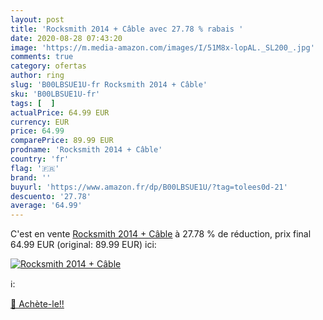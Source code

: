 ```yaml
---
layout: post
title: 'Rocksmith 2014 + Câble avec 27.78 % rabais '
date: 2020-08-28 07:43:20
image: 'https://m.media-amazon.com/images/I/51M8x-lopAL._SL200_.jpg'
comments: true
category: ofertas
author: ring
slug: 'B00LBSUE1U-fr Rocksmith 2014 + Câble'
sku: 'B00LBSUE1U-fr'
tags: [  ]
actualPrice: 64.99 EUR
currency: EUR
price: 64.99
comparePrice: 89.99 EUR
prodname: 'Rocksmith 2014 + Câble'
country: 'fr'
flag: '🇫🇷'
brand: ''
buyurl: 'https://www.amazon.fr/dp/B00LBSUE1U/?tag=tolees0d-21'
descuento: '27.78'
average: '64.99'
---
```


C'est en vente [Rocksmith 2014 + Câble](https://www.amazon.fr/dp/B00LBSUE1U/?tag=tolees0d-21)  à  27.78 % de réduction, prix final  64.99 EUR (original: 89.99 EUR) ici:

[![Rocksmith 2014 + Câble](https://m.media-amazon.com/images/I/51M8x-lopAL._SL200_.jpg)](https://www.amazon.fr/dp/B00LBSUE1U/?tag=tolees0d-21)

ℹ️:


[🛒 Achète-le!!](https://www.amazon.fr/dp/B00LBSUE1U/?tag=tolees0d-21)

